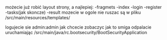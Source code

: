 możecie już robić layout strony, a najlepiej:
-fragmets
-index
-login
-register
-tasks(jak skoncze)
-result mozecie w ogole nie ruszac
są w pliku
/src/main/resources/templates/


logujecie sie admin:admin jak chcecie zobaczyc jak to smiga
odpalacie uruchamiając /src/main/java/rc.bootsecurity/BootSecurityApplication
